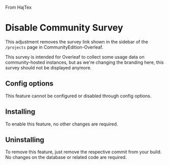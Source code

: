 From HajTex

# Disable Community Survey

This adjustment removes the survey link shown in the sidebar of the `/projects` page in CommunityEdition-Overleaf.

This survey is intended for Overleaf to collect some usage data on community-hosted instances, but as we're changing the branding here, this survey should not be displayed anymore.

## Config options

This feature cannot be configured or disabled through config options.

## Installing

To enable this feature, no other changes are required.

## Uninstalling

To remove this feature, just remove the respective commit from your build. No changes on the database or related code are required.
